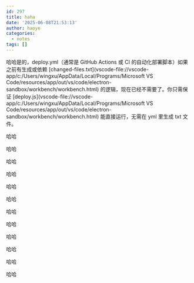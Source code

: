 ```yaml
---
id: 297
title: haha
date: '2025-06-08T21:53:13'
author: haoye
categories:
  - notes
tags: []
---
```


哈哈是的，deploy.yml（通常是 GitHub Actions 或 CI 的自动化部署脚本）如果之前有生成或依赖 \[changed-files.txt]\(vscode-file://vscode-app/c:/Users/wingxu/AppData/Local/Programs/Microsoft VS Code/resources/app/out/vs/code/electron-sandbox/workbench/workbench.html) 的逻辑，现在已经不需要了。你只需保证 \[deploy.js]\(vscode-file://vscode-app/c:/Users/wingxu/AppData/Local/Programs/Microsoft VS Code/resources/app/out/vs/code/electron-sandbox/workbench/workbench.html) 能直接运行，无需在 yml 里生成 txt 文件。

哈哈

哈哈

哈哈

哈哈

哈哈

哈哈

哈哈

哈哈

哈哈

哈哈

哈哈

哈哈
